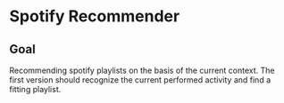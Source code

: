 # Spotify Recommender


## Goal
Recommending spotify playlists on the basis of the current context.
The first version should recognize the current performed activity and find a fitting playlist.